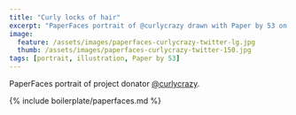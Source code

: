 ```yaml
---
title: "Curly locks of hair"
excerpt: "PaperFaces portrait of @curlycrazy drawn with Paper by 53 on an iPad."
image: 
  feature: /assets/images/paperfaces-curlycrazy-twitter-lg.jpg
  thumb: /assets/images/paperfaces-curlycrazy-twitter-150.jpg
tags: [portrait, illustration, Paper by 53]
---
```


PaperFaces portrait of project donator [@curlycrazy](http://twitter.com/curlycrazy).

{% include boilerplate/paperfaces.md %}